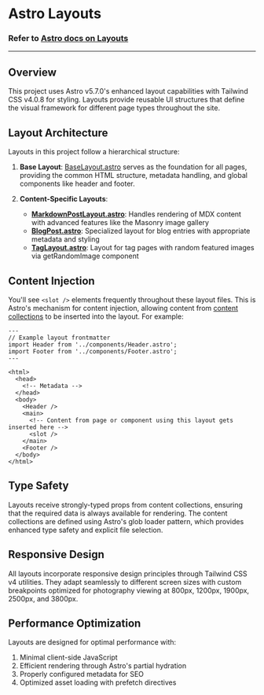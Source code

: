 # Astro Layouts

### Refer to [Astro docs on Layouts](https://docs.astro.build/en/basics/layouts/)
---

## Overview

This project uses Astro v5.7.0's enhanced layout capabilities with Tailwind CSS v4.0.8 for styling. Layouts provide reusable UI structures that define the visual framework for different page types throughout the site.

## Layout Architecture

Layouts in this project follow a hierarchical structure:

1. **Base Layout**: [BaseLayout.astro](layouts/BaseLayout.astro) serves as the foundation for all pages, providing the common HTML structure, metadata handling, and global components like header and footer.

2. **Content-Specific Layouts**:
   - **[MarkdownPostLayout.astro](layouts/MarkdownPostLayout.astro)**: Handles rendering of MDX content with advanced features like the Masonry image gallery
   - **[BlogPost.astro](layouts/BlogPost.astro)**: Specialized layout for blog entries with appropriate metadata and styling
   - **[TagLayout.astro](layouts/TagLayout.astro)**: Layout for tag pages with random featured images via getRandomImage component

## Content Injection

You'll see `<slot />` elements frequently throughout these layout files. This is Astro's mechanism for content injection, allowing content from [content collections](/src/content.config.ts) to be inserted into the layout. For example:

```astro
---
// Example layout frontmatter
import Header from '../components/Header.astro';
import Footer from '../components/Footer.astro';
---

<html>
  <head>
    <!-- Metadata -->
  </head>
  <body>
    <Header />
    <main>
      <!-- Content from page or component using this layout gets inserted here -->
      <slot />
    </main>
    <Footer />
  </body>
</html>
```

## Type Safety

Layouts receive strongly-typed props from content collections, ensuring that the required data is always available for rendering. The content collections are defined using Astro's glob loader pattern, which provides enhanced type safety and explicit file selection.

## Responsive Design

All layouts incorporate responsive design principles through Tailwind CSS v4 utilities. They adapt seamlessly to different screen sizes with custom breakpoints optimized for photography viewing at 800px, 1200px, 1900px, 2500px, and 3800px.

## Performance Optimization

Layouts are designed for optimal performance with:

1. Minimal client-side JavaScript
2. Efficient rendering through Astro's partial hydration
3. Properly configured metadata for SEO
4. Optimized asset loading with prefetch directives